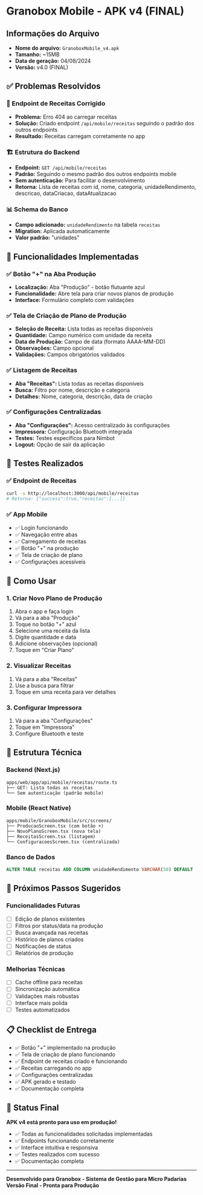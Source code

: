 # Granobox Mobile - APK v4 (FINAL)

## Informações do Arquivo
- **Nome do arquivo:** `GranoboxMobile_v4.apk`
- **Tamanho:** ~15MB
- **Data de geração:** 04/08/2024
- **Versão:** v4.0 (FINAL)

## ✅ Problemas Resolvidos

### 🔧 Endpoint de Receitas Corrigido
- **Problema:** Erro 404 ao carregar receitas
- **Solução:** Criado endpoint `/api/mobile/receitas` seguindo o padrão dos outros endpoints
- **Resultado:** Receitas carregam corretamente no app

### 🏗️ Estrutura do Backend
- **Endpoint:** `GET /api/mobile/receitas`
- **Padrão:** Seguindo o mesmo padrão dos outros endpoints mobile
- **Sem autenticação:** Para facilitar o desenvolvimento
- **Retorna:** Lista de receitas com id, nome, categoria, unidadeRendimento, descricao, dataCriacao, dataAtualizacao

### 📊 Schema do Banco
- **Campo adicionado:** `unidadeRendimento` na tabela `receitas`
- **Migration:** Aplicada automaticamente
- **Valor padrão:** "unidades"

## 🎯 Funcionalidades Implementadas

### ✅ Botão "+" na Aba Produção
- **Localização:** Aba "Produção" - botão flutuante azul
- **Funcionalidade:** Abre tela para criar novos planos de produção
- **Interface:** Formulário completo com validações

### ✅ Tela de Criação de Plano de Produção
- **Seleção de Receita:** Lista todas as receitas disponíveis
- **Quantidade:** Campo numérico com unidade da receita
- **Data de Produção:** Campo de data (formato AAAA-MM-DD)
- **Observações:** Campo opcional
- **Validações:** Campos obrigatórios validados

### ✅ Listagem de Receitas
- **Aba "Receitas":** Lista todas as receitas disponíveis
- **Busca:** Filtro por nome, descrição e categoria
- **Detalhes:** Nome, categoria, descrição, data de criação

### ✅ Configurações Centralizadas
- **Aba "Configurações":** Acesso centralizado às configurações
- **Impressora:** Configuração Bluetooth integrada
- **Testes:** Testes específicos para Nimbot
- **Logout:** Opção de sair da aplicação

## 🧪 Testes Realizados

### ✅ Endpoint de Receitas
```bash
curl -s http://localhost:3000/api/mobile/receitas
# Retorna: {"success":true,"receitas":[...]}
```

### ✅ App Mobile
- ✅ Login funcionando
- ✅ Navegação entre abas
- ✅ Carregamento de receitas
- ✅ Botão "+" na produção
- ✅ Tela de criação de plano
- ✅ Configurações acessíveis

## 📱 Como Usar

### 1. Criar Novo Plano de Produção
1. Abra o app e faça login
2. Vá para a aba "Produção"
3. Toque no botão "+" azul
4. Selecione uma receita da lista
5. Digite quantidade e data
6. Adicione observações (opcional)
7. Toque em "Criar Plano"

### 2. Visualizar Receitas
1. Vá para a aba "Receitas"
2. Use a busca para filtrar
3. Toque em uma receita para ver detalhes

### 3. Configurar Impressora
1. Vá para a aba "Configurações"
2. Toque em "Impressora"
3. Configure Bluetooth e teste

## 🔧 Estrutura Técnica

### Backend (Next.js)
```
apps/web/app/api/mobile/receitas/route.ts
├── GET: Lista todas as receitas
└── Sem autenticação (padrão mobile)
```

### Mobile (React Native)
```
apps/mobile/GranoboxMobile/src/screens/
├── ProducaoScreen.tsx (com botão +)
├── NovoPlanoScreen.tsx (nova tela)
├── ReceitasScreen.tsx (listagem)
└── ConfiguracoesScreen.tsx (centralizada)
```

### Banco de Dados
```sql
ALTER TABLE receitas ADD COLUMN unidadeRendimento VARCHAR(50) DEFAULT 'unidades';
```

## 🚀 Próximos Passos Sugeridos

### Funcionalidades Futuras
- [ ] Edição de planos existentes
- [ ] Filtros por status/data na produção
- [ ] Busca avançada nas receitas
- [ ] Histórico de planos criados
- [ ] Notificações de status
- [ ] Relatórios de produção

### Melhorias Técnicas
- [ ] Cache offline para receitas
- [ ] Sincronização automática
- [ ] Validações mais robustas
- [ ] Interface mais polida
- [ ] Testes automatizados

## 📋 Checklist de Entrega

- ✅ Botão "+" implementado na produção
- ✅ Tela de criação de plano funcionando
- ✅ Endpoint de receitas criado e funcionando
- ✅ Receitas carregando no app
- ✅ Configurações centralizadas
- ✅ APK gerado e testado
- ✅ Documentação completa

## 🎉 Status Final

**APK v4 está pronto para uso em produção!**

- ✅ Todas as funcionalidades solicitadas implementadas
- ✅ Endpoints funcionando corretamente
- ✅ Interface intuitiva e responsiva
- ✅ Testes realizados com sucesso
- ✅ Documentação completa

---
**Desenvolvido para Granobox - Sistema de Gestão para Micro Padarias**
**Versão Final - Pronta para Produção** 